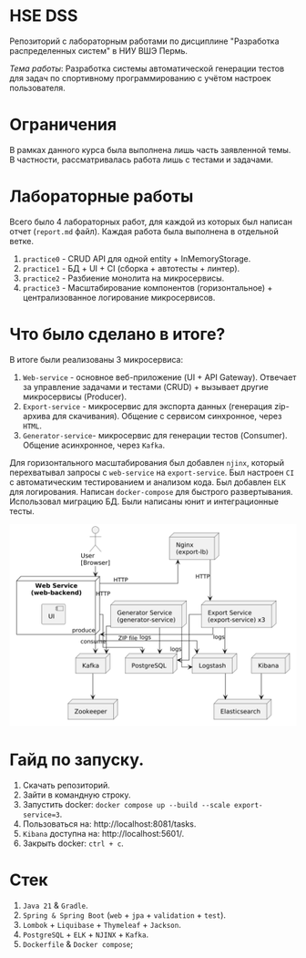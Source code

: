 # HSE DSS
Репозиторий с лабораторным работами по дисциплине "Разработка распределенных систем" в НИУ ВШЭ Пермь.  

*Тема работы*: Разработка системы автоматической генерации тестов для задач по спортивному программированию с учётом
настроек пользователя.

# Ограничения
В рамках данного курса была выполнена лишь часть заявленной темы. В частности, рассматривалась работа лишь
с тестами и задачами.

# Лабораторные работы
Всего было 4 лабораторных работ, для каждой из которых был написан отчет (`report.md` файл). Каждая работа была 
выполнена в отдельной ветке. 
1. `practice0` - CRUD API для одной entity + InMemoryStorage.
2. `practice1` - БД + UI + CI (сборка + автотесты + линтер).
3. `practice2` - Разбиение монолита на микросервисы.
4. `practice3` - Масштабирование компонентов (горизонтальное) + централизованное логирование микросервисов.

# Что было сделано в итоге?
В итоге были реализованы 3 микросервиса:
1. `Web-service` - основное веб-приложение (UI + API Gateway). Отвечает за управление задачами и тестами (CRUD) +
   вызывает другие микросервисы (Producer).
2. `Export-service` - микросервис для экспорта данных (генерация zip-архива для скачивания). Общение с сервисом
   синхронное, через `HTML`.
3. `Generator-service`- микросервис для генерации тестов (Consumer). Общение асинхронное, через `Kafka`. 

Для горизонтального масштабирования был добавлен `njinx`, который перехватывал запросы с `web-service` 
на `export-service`. Был настроен `CI` с автоматическим тестированием и анализом кода.
Был добавлен `ELK` для логирования. Написан `docker-compose` для быстрого развертывания. Использовал миграцию БД.
Были написаны юнит и интеграционные тесты.

![deploy](d-deploy.png)

# Гайд по запуску. 
1. Скачать репозиторий.
2. Зайти в командную строку.
3. Запустить docker:  `docker compose up --build --scale export-service=3`.
4. Пользоваться на: http://localhost:8081/tasks.
5. `Kibana` доступна на: http://localhost:5601/.
6. Закрыть docker: `ctrl + c`.

# Стек
1. `Java 21` & `Gradle`.
2. `Spring & Spring Boot` (`web` + `jpa` + `validation` + `test`).
3. `Lombok` + `Liquibase` + `Thymeleaf` + `Jackson`. 
4. `PostgreSQL` + `ELK` + `NJINX` + `Kafka`.
5. `Dockerfile` & `Docker compose`;